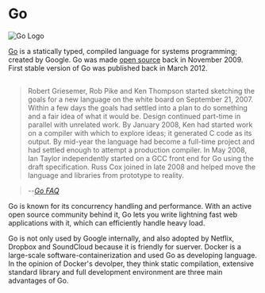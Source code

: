 # Go

![Go Logo](https://golang.org/doc/gopher/frontpage.png)

[Go](https://golang.org/) is a statically typed, compiled language for systems programming; created by Google. Go was made [open source](https://github.com/golang/go) back in November 2009. First stable version of Go was published back in March 2012.

##  

> Robert Griesemer, Rob Pike and Ken Thompson started sketching the goals for a new language on the white board on September 21, 2007. Within a few days the goals had settled into a plan to do something and a fair idea of what it would be. Design continued part-time in parallel with unrelated work. By January 2008, Ken had started work on a compiler with which to explore ideas; it generated C code as its output. By mid-year the language had become a full-time project and had settled enough to attempt a production compiler. In May 2008, Ian Taylor independently started on a GCC front end for Go using the draft specification. Russ Cox joined in late 2008 and helped move the language and libraries from prototype to reality.

> --<cite>[Go FAQ](https://golang.org/doc/faq)</cite>

Go is known for its concurrency handling and performance. With an active open source community behind it, Go lets you write lightning fast web applications with it, which can efficiently handle heavy load.

Go is not only used by Google internally, and also adopted by Netflix, Dropbox and SoundCloud because it is friendly for suerver. Docker is a large-scale software-containerization and used Go as developing language. In the opinion of Docker's devolper, they think static compilation, extensive standard library and full development environment are three main advantages of Go.

